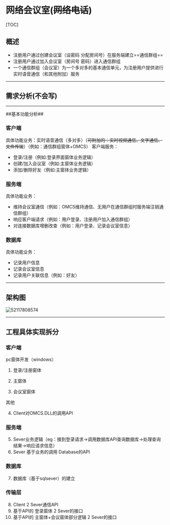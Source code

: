 # 网络会议室(~~网络电话~~)

[TOC]



## 概述

* 注册用户通过创建会议室（设密码 分配房间号）在服务端建立==通信群组==
* 注册用户通过加入会议室（房间号 密码）进入通信群组
* 一个通信群组（会议室）为一个多对多的基本通信单元，为注册用户提供进行实时语音通信（和其他附加）服务

***

## 需求分析(**不会写**)



***

##基本功能分析##
### 客户端

具体功能业务：实时语音通信（多对多）（~~可附加的：实时视频通信、文字通信、文件传输~~）（例如：通信群组窗体+OMCS）
客户端服务：

* 登录/注册（例如:登录界面窗体业务逻辑）
* 创建/加入会议室（例如:主窗体业务逻辑）
* 添加/删除好友（例如:主窗体业务逻辑）

### 服务端

具体功能业务：

* 维持会议室通信（例如：OMCS维持通信、无用户在通信群组时服务端注销通信群组）
* 响应客户端请求（例如：用户登录、注册用户加入通信群组）
* 对连接数据库增删改查（例如：用户登录、记录会议室信息）

### 数据库

具体功能业务：

* 记录用户信息
* 记录会议室信息
* 记录用户关联信息（例如：好友）


***

## 架构图

![52117808574](C:\Users\Sion\AppData\Local\Temp\1521178085745.png)

***

## 工程具体实现拆分

### 客户端

pc窗体开发（windows）

1. 登录/注册窗体

2. 主窗体

3. 会议室窗体

其他

4. Client对OMCS.DLL的调用API



### 服务端

5. Sever业务逻辑（eg：接到登录请求->调用数据库API查询数据库->处理查询结果->响应请求信息）
6. Sever 基于业务的调用 Database的API

### 数据库

7. 数据库（基于sqlsever）的建立

### 传输层

8. Client 2 Sever通信API
9. 基于API的 登录窗体 2 Sever的接口
10. 基于API的 主窗体+会议窗体部分逻辑 2 Sever的接口